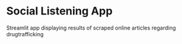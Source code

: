 # Social Listening App
 Streamlit app displaying results of scraped online articles regarding drugtrafficking
 
